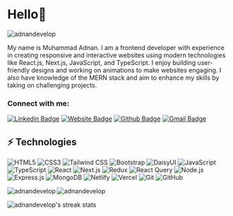 <h1 align="left">Hello👋</h1>
<p align="left"> <img src="https://komarev.com/ghpvc/?username=adnandevelop&label=Profile%20views&color=0e75b6&style=flat" alt="adnandevelop" /> </p>


<p align="left">My name is Muhammad Adnan. I am a frontend developer with experience in creating responsive and interactive websites using modern technologies like React.js, Next.js, JavaScript, and TypeScript. I enjoy building user-friendly designs and working on animations to make websites engaging. I also have knowledge of the MERN stack and aim to enhance my skills by taking on challenging projects.</p>

<h3 align="left">Connect with me:</h3>

[![Linkedin Badge](https://img.shields.io/badge/-adnandev-blue?style=flat-square&logo=Linkedin&logoColor=white&link=https://www.linkedin.com/in/adnandev/)](https://www.linkedin.com/in/adnandev/)
[![Website Badge](https://img.shields.io/badge/-Portfolio-47CCCC?style=flat-square&logo=google-chrome&logoColor=white&link=https://adnandev.netlify.app)](https://adnandev.netlify.app)
[![Github Badge](https://img.shields.io/badge/-adnanDevelop-black?style=flat-square&logo=github&logoColor=white&link=https://github.com/adnanDevelop/)](https://github.com/adnanDevelop)
[![Gmail Badge](https://img.shields.io/badge/-adnan6official@gmail.com-c14438?style=flat-square&logo=Gmail&logoColor=white&link=mailto:adnan6official@gmail.com)](mailto:adnan6official@gmail.com)


## ⚡ Technologies

![HTML5](https://img.shields.io/badge/-HTML5-E34F26?style=flat-square&logo=html5&logoColor=white)
![CSS3](https://img.shields.io/badge/-CSS3-1572B6?style=flat-square&logo=css3)
![Tailwind CSS](https://img.shields.io/badge/-Tailwind%20CSS-38B2AC?style=flat-square&logo=tailwind-css&logoColor=white)
![Bootstrap](https://img.shields.io/badge/-Bootstrap-563D7C?style=flat-square&logo=bootstrap&logoColor=white)
![DaisyUI](https://img.shields.io/badge/-DaisyUI-5A0EF8?style=flat-square&logo=daisyui&logoColor=white)
![JavaScript](https://img.shields.io/badge/-JavaScript-F7DF1E?style=flat-square&logo=javascript&logoColor=black)
![TypeScript](https://img.shields.io/badge/-TypeScript-007ACC?style=flat-square&logo=typescript&logoColor=black)
![React](https://img.shields.io/badge/-React-61DAFB?style=flat-square&logo=react&logoColor=black)
![Next.js](https://img.shields.io/badge/-Next.js-000000?style=flat-square&logo=nextdotjs&logoColor=white)
![Redux](https://img.shields.io/badge/-Redux-764ABC?style=flat-square&logo=redux)
![React Query](https://img.shields.io/badge/-React%20Query-FF4154?style=flat-square&logo=react-query&logoColor=white)
![Node.js](https://img.shields.io/badge/-Node.js-339933?style=flat-square&logo=node.js&logoColor=white)
![Express.js](https://img.shields.io/badge/-Express.js-000000?style=flat-square&logo=express&logoColor=white)
![MongoDB](https://img.shields.io/badge/-MongoDB-47A248?style=flat-square&logo=mongodb&logoColor=white)
![Netlify](https://img.shields.io/badge/-Netlify-00C7B7?style=flat-square&logo=netlify&logoColor=white)
![Vercel](https://img.shields.io/badge/-Vercel-000000?style=flat-square&logo=vercel&logoColor=white)
![Git](https://img.shields.io/badge/-Git-F05032?style=flat-square&logo=git&logoColor=white)
![GitHub](https://img.shields.io/badge/-GitHub-181717?style=flat-square&logo=github)


<p>
  <img align="left" src="https://github-readme-stats.vercel.app/api/top-langs?username=adnandevelop&show_icons=true&locale=en&layout=compact&theme=dark" alt="adnandevelop" />
</p>

<p>
  <img align="center" src="https://github-readme-stats.vercel.app/api?username=adnandevelop&show_icons=true&locale=en&theme=dark" alt="adnandevelop" />
</p>

<p>
  <img align="center" src="https://github-readme-streak-stats.herokuapp.com/?user=adnandevelop&border_radius=4&theme=dark" alt="adnandevelop's streak stats" />
</p>



